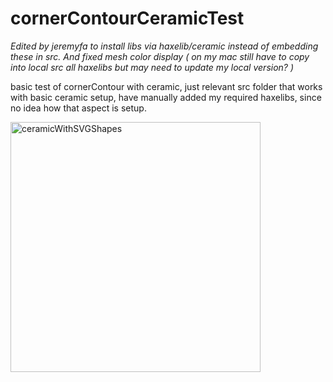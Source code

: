 # cornerContourCeramicTest

_Edited by jeremyfa to install libs via haxelib/ceramic instead of embedding these in src. And fixed mesh color display ( on my mac still have to copy into local src all haxelibs but may need to update my local version? )_


basic test of cornerContour with ceramic, just relevant src folder that works with basic ceramic setup, have manually added my required haxelibs, since no idea how that aspect is setup.

<img width="400" alt="ceramicWithSVGShapes" src="https://user-images.githubusercontent.com/20134338/130989542-221f17a9-f17a-4289-bdab-331c17744536.png">

